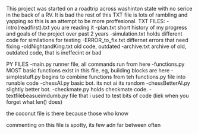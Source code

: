 This project was started on a roadtrip across washinton state with no serice in the back of a RV. It is bad
the rest of this TXT file is lots of rambling and yapping so this is an attempt to be more proffesional.
TXT FILES:
  -intro(readfirst).txt
    you are reading it
  -plan.txt
    short history of my progress and goals of the project over past 2 years
  -simulation.txt
    holds different code for similations for testing
  -ERROR_to_fix.txt 
    differnet errors that need fixing
  -oldNightandKing.txt
    old code, outdated
  -archive.txt
    archive of old, outdated code, that is ineffecint or bad

PY FILES
 -main.py
  runner file, all commands run from here
 -functions.py
  MOST basic functions exist in this file, eg, building blocks are here
 -simplestuff.py
  begins to combine functions from teh functions.py file into runable code
 -chessAI.py
  basic bot. its not ai its random
 -chessBetterAI.py
  slightly better bot.
 -checkmate.py
  holds checkmate code.
 -textfilebeasueimdumb.py
  file that i used to test bits of code (liek when you forget what len() does)

the coconut file is there because those who know

commenting on this file is spotty, its few adn far between often
